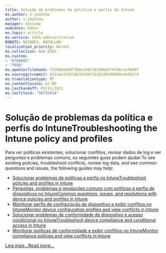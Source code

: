```yaml
---
title: Solução de problemas da política e perfis do Intune
ms.author: v-jmathew
author: v-jmathew
manager: dansimp
audience: Admin
ms.topic: article
ms.service: o365-administration
ROBOTS: NOINDEX, NOFOLLOW
localization_priority: Normal
ms.collection: Adm_O365
ms.custom:
- "6700002"
- "7680"
ms.openlocfilehash: f3294bb9d0f388e1003181b0b83f9fd6ccef6097
ms.sourcegitcommit: 6312ee31561db36104f32282d019d069ede69174
ms.translationtype: MT
ms.contentlocale: pt-BR
ms.lasthandoff: 03/11/2021
ms.locfileid: "50735414"
---
```

# <a name="troubleshooting-the-intune-policy-and-profiles"></a><span data-ttu-id="2fd36-102">Solução de problemas da política e perfis do Intune</span><span class="sxs-lookup"><span data-stu-id="2fd36-102">Troubleshooting the Intune policy and profiles</span></span>

<span data-ttu-id="2fd36-103">Para ver políticas existentes, solucionar conflitos, revisar dados de log e ver perguntas e problemas comuns, os seguintes guias podem ajudar:</span><span class="sxs-lookup"><span data-stu-id="2fd36-103">To see existing policies, troubleshoot conflicts, review log data, and see common questions and issues, the following guides may help:</span></span>

- [<span data-ttu-id="2fd36-104">Solucionar problemas de políticas e perfis no Intune</span><span class="sxs-lookup"><span data-stu-id="2fd36-104">Troubleshoot policies and profiles in Intune</span></span>](https://docs.microsoft.com/troubleshoot/mem/intune/troubleshoot-policies-in-microsoft-intune)
- [<span data-ttu-id="2fd36-105">Perguntas, problemas e resoluções comuns com políticas e perfis de dispositivos no Intune</span><span class="sxs-lookup"><span data-stu-id="2fd36-105">Common questions, issues, and resolutions with device policies and profiles in Intune</span></span>](https://docs.microsoft.com/mem/intune/configuration/device-profile-troubleshoot)
- [<span data-ttu-id="2fd36-106">Monitorar perfis de configuração de dispositivo e exibir conflitos no Intune</span><span class="sxs-lookup"><span data-stu-id="2fd36-106">Monitor device configuration profiles and view conflicts in Intune</span></span>](https://docs.microsoft.com/mem/intune/configuration/device-profile-monitor)
- [<span data-ttu-id="2fd36-107">Solucionar problemas de conformidade de dispositivo e acesso condicional no Intune</span><span class="sxs-lookup"><span data-stu-id="2fd36-107">Troubleshoot device compliance and conditional access in Intune</span></span>](https://docs.microsoft.com/troubleshoot/mem/intune/troubleshoot-conditional-access)
- [<span data-ttu-id="2fd36-108">Monitorar políticas de conformidade e exibir conflitos no Intune</span><span class="sxs-lookup"><span data-stu-id="2fd36-108">Monitor compliance policies and view conflicts in Intune</span></span>](https://docs.microsoft.com/mem/intune/protect/compliance-policy-monitor)

[<span data-ttu-id="2fd36-109">Leia mais...</span><span class="sxs-lookup"><span data-stu-id="2fd36-109">Read more...</span></span>](https://docs.microsoft.com/mem/intune/configuration/device-profiles)
